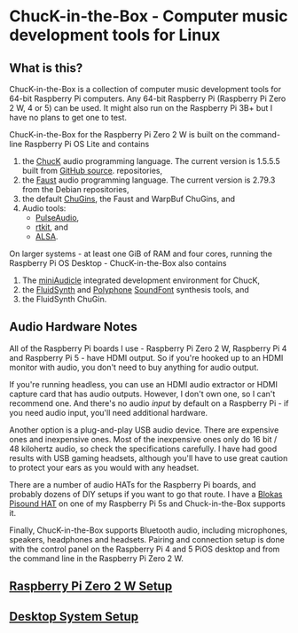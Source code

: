 # ChucK-in-the-Box - Computer music development tools for Linux

## What is this?

ChucK-in-the-Box is a collection of computer music development tools
for 64-bit Raspberry Pi computers. Any 64-bit Raspberry Pi (Raspberry
Pi Zero 2 W, 4 or 5) can be used. It might also run on the Raspberry
Pi 3B+ but I have no plans to get one to test.

ChucK-in-the-Box for the Raspberry Pi Zero 2 W is built on the
command-line Raspberry Pi OS Lite and contains

1. the [ChucK](https://chuck.stanford.edu/)
audio programming language. The current version is 1.5.5.5 built from
[GitHub source](https://github.com/ccrma/chuck).
repositories,
2. the [Faust](https://faust.grame.fr/)
audio programming language. The current version is 2.79.3 from the Debian
repositories,
3. the default [ChuGins](https://github.com/ccrma/chugins),
the Faust and WarpBuf ChuGins, and
4. Audio tools:
    - [PulseAudio](https://www.freedesktop.org/wiki/Software/PulseAudio/),
    - [rtkit](https://venam.net/blog/unix/2025/03/24/rtkit.html), and
    - [ALSA](https://www.alsa-project.org/wiki/Main_Page).

On larger systems - at least one GiB of RAM and four cores, running the
Raspberry Pi OS Desktop - ChucK-in-the-Box also contains

1. The [miniAudicle](https://audicle.cs.princeton.edu/mini/)
integrated development environment for ChucK,
2. the [FluidSynth](https://www.fluidsynth.org/) and
[Polyphone](https://www.polyphone.io/en)
[SoundFont](https://en.wikipedia.org/wiki/SoundFont) synthesis tools, and
3. the FluidSynth ChuGin.

## Audio Hardware Notes
 
All of the Raspberry Pi boards I use - Raspberry Pi Zero 2 W,
Raspberry Pi 4 and Raspberry Pi 5 - have HDMI output. So if you're
hooked up to an HDMI monitor with audio, you don't need to buy
anything for audio output.

If you're running headless, you can use an HDMI audio extractor
or HDMI capture card that has audio outputs. However, I don't
own one, so I can't recommend one. And there's no audio _input_
by default on a Raspberry Pi - if you need audio input, you'll
need additional hardware.

Another option is a plug-and-play USB audio device. There are
expensive ones and inexpensive ones. Most of the inexpensive ones
only do 16 bit / 48 kilohertz audio, so check the specifications
carefully. I have had good results with USB gaming headsets,
although you'll have to use great caution to protect your ears
as you would with any headset.

There are a number of audio HATs for the Raspberry Pi boards, and
probably dozens of DIY setups if you want to go that route. I have a
[Blokas Pisound HAT](https://blokas.io/pisound/) on one of my
Raspberry Pi 5s and Chuck-in-the-Box supports it.

Finally, ChucK-in-the-Box supports Bluetooth audio, including
microphones, speakers, headphones and headsets. Pairing and
connection setup is done with the control panel on the Raspberry
Pi 4 and 5 PiOS desktop and from the command line in the Raspberry
Pi Zero 2 W.
 
## [Raspberry Pi Zero 2 W Setup](docs/Raspberry-Pi-Zero-2-W-Setup.md)

## [Desktop System Setup](docs/Desktop-System-Setup.md)
